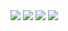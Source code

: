 <img src="https://i.imgur.com/anD2mUe.jpg">
<img src="https://i.imgur.com/j7Ya73I.jpg">
<img src="https://i.imgur.com/eIOWpkY.jpg">
<img src="https://i.imgur.com/yGmjD2J.jpg">
